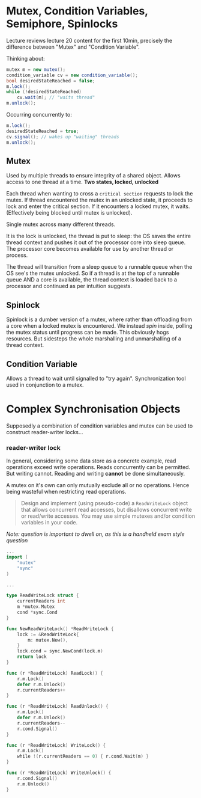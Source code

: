# Mutex, Condition Variables, Semiphore, Spinlocks
Lecture reviews lecture 20 content for the first 10min, precisely the difference between "Mutex" and "Condition Variable".

Thinking about:
```csharp
mutex m = new mutex();
condition_variable cv = new condition_variable();
bool desiredStateReached = false;
m.lock();
while (!desiredStateReached)
	cv.wait(m); // "waits thread"
m.unlock();
```

Occurring concurrently to:
```csharp
m.lock();
desiredStateReached = true;
cv.signal(); // wakes up "waiting" threads
m.unlock();
```

## Mutex
Used by multiple threads to ensure integrity of a shared object. Allows access to one thread at a time.
**Two states, locked, unlocked**

Each thread when wanting to cross a `critical section` requests to lock the mutex. If thread encountered the mutex in an unlocked state, it proceeds to lock and enter the critical section. If it encounters a locked mutex, it waits. (Effectively being blocked until mutex is unlocked).

Single mutex across many different threads.

It is the lock is unlocked, the thread is put to sleep: the OS saves the entire thread context and pushes it out of the processor core into sleep queue. The processor core becomes available for use by another thread or process.

The thread will transition from a sleep queue to a runnable queue when the OS see's the mutex unlocked. So if a thread is at the top of a runnable queue AND a core is available, the thread context is loaded back to a processor and continued as per intuition suggests.

## Spinlock
Spinlock is a dumber version of a mutex, where rather than offloading from a core when a locked mutex is encountered. We instead _spin_ inside, polling the mutex status until progress can be made. This obviously hogs resources. But sidesteps the whole marshalling and unmarshalling of a thread context.

## Condition Variable
Allows a thread to wait until signalled to "try again". Synchronization tool used in conjunction to a mutex.

# Complex Synchronisation Objects
Supposedly a combination of condition variables and mutex can be used to construct reader-writer locks...

### reader-writer lock
In general, considering some data store as a concrete example, read operations exceed write operations. Reads concurrently can be permitted. But writing cannot. Reading and writing **cannot** be done simultaneously.

A mutex on it's own can only mutually exclude all or no operations. Hence being wasteful when restricting read operations.

> Design and implement (using pseudo-code) a `ReadWriteLock` object that allows concurrent read accesses, but disallows concurrent write or read/write accesses. You may use simple mutexes and/or condition variables in your code. 

_Note: question is important to dwell on, as this is a handheld exam style question_

```go
...
import (
	"mutex"
	"sync"
)

...

type ReadWriteLock struct {
	currentReaders int
	m *mutex.Mutex
	cond *sync.Cond
}

func NewReadWriteLock() *ReadWriteLock {
	lock := &ReadWriteLock{
		m: mutex.New(),
	}
	lock.cond = sync.NewCond(lock.m)
	return lock
}

func (r *ReadWriteLock) ReadLock() {
	r.m.Lock()
	defer r.m.Unlock()
	r.currentReaders++
}

func (r *ReadWriteLock) ReadUnlock() {
	r.m.Lock()
	defer r.m.Unlock()
	r.currentReaders--
	r.cond.Signal()
}

func (r *ReadWriteLock) WriteLock() {
	r.m.Lock()
	while !(r.currentReaders == 0) { r.cond.Wait(m) }
}

func (r *ReadWriteLock) WriteUnlock() {
	r.cond.Signal()
	r.m.Unlock()
}
```
